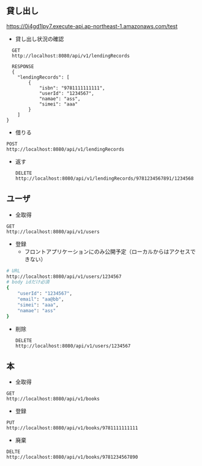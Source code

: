## 貸し出し
https://0i4gd1lpy7.execute-api.ap-northeast-1.amazonaws.com/test
* 貸し出し状況の確認
```
  GET
  http://localhost:8080/api/v1/lendingRecords

  RESPONSE
  {
    "lendingRecords": [
        {
            "isbn": "9781111111111",
            "userId": "1234567",
            "namae": "ass",
            "simei": "aaa"
        }
    ]
}
  ```
* 借りる
```
POST
http://localhost:8080/api/v1/lendingRecords
```

* 返す
  
  ```
  DELETE
  http://localhost:8080/api/v1/lendingRecords/9781234567891/1234568
  ```

## ユーザ
* 全取得
```
GET
http://localhost:8080/api/v1/users
```
* 登録
    * フロントアプリケーションにのみ公開予定（ローカルからはアクセスできない）
```sh
# URL
http://localhost:8080/api/v1/users/1234567
# body idだけ必須
{
	"userId": "1234567",
	"email": "aa@bb",
	"simei": "aaa",
	"namae": "ass"
}
```
* 削除
  ```
  DELETE
  http://localhost:8080/api/v1/users/1234567
  ```

## 本
* 全取得
```
GET
http://localhost:8080/api/v1/books
```
* 登録
```
PUT
http://localhost:8080/api/v1/books/9781111111111
```
* 廃棄
```
DELTE
http://localhost:8080/api/v1/books/9781234567890
```

